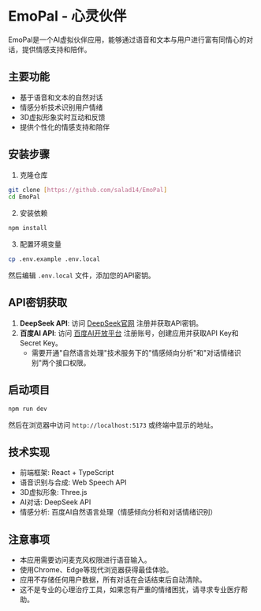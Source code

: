 # EmoPal - 心灵伙伴

EmoPal是一个AI虚拟伙伴应用，能够通过语音和文本与用户进行富有同情心的对话，提供情感支持和陪伴。

## 主要功能

- 基于语音和文本的自然对话
- 情感分析技术识别用户情绪
- 3D虚拟形象实时互动和反馈
- 提供个性化的情感支持和陪伴

## 安装步骤

1. 克隆仓库
```bash
git clone [https://github.com/salad14/EmoPal]
cd EmoPal
```

2. 安装依赖
```bash
npm install
```

3. 配置环境变量
```bash
cp .env.example .env.local
```
然后编辑 `.env.local` 文件，添加您的API密钥。

## API密钥获取

1. **DeepSeek API**: 访问 [DeepSeek官网](https://deepseek.com/) 注册并获取API密钥。
2. **百度AI API**: 访问 [百度AI开放平台](https://ai.baidu.com/) 注册账号，创建应用并获取API Key和Secret Key。
   - 需要开通"自然语言处理"技术服务下的"情感倾向分析"和"对话情绪识别"两个接口权限。

## 启动项目

```bash
npm run dev
```

然后在浏览器中访问 `http://localhost:5173` 或终端中显示的地址。

## 技术实现

- 前端框架: React + TypeScript
- 语音识别与合成: Web Speech API
- 3D虚拟形象: Three.js
- AI对话: DeepSeek API
- 情感分析: 百度AI自然语言处理（情感倾向分析和对话情绪识别）

## 注意事项

- 本应用需要访问麦克风权限进行语音输入。
- 使用Chrome、Edge等现代浏览器获得最佳体验。
- 应用不存储任何用户数据，所有对话在会话结束后自动清除。
- 这不是专业的心理治疗工具，如果您有严重的情绪困扰，请寻求专业医疗帮助。
